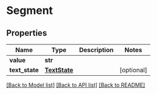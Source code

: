 ﻿# Segment


## Properties
Name | Type | Description | Notes
------------ | ------------- | ------------- | -------------
**value** | **str** |  | 
**text_state** | [**TextState**](TextState.md) |  | [optional] 

[[Back to Model list]](../README.md#documentation-for-models) [[Back to API list]](../README.md#documentation-for-api-endpoints) [[Back to README]](../README.md)



